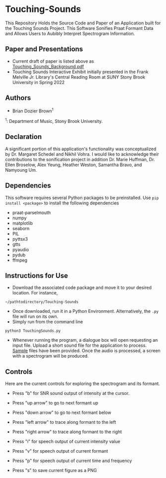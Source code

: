 # Touching-Sounds
This Repository Holds the Source Code and Paper of an Application built for the Touching Sounds Project. This Software Sonifies Praat Formant Data and Allows Users to Aubibly Interpret Spectrogram Information.

## Paper and Presentations
* Current draft of paper is listed above as [Touching_Sounds_Background.pdf](https://github.com/dozierbrown/Touching-Sounds/blob/main/Touching_Sounds_Background.pdf)
* Touching Sounds Interactive Exhibit initially presented in the Frank Melville Jr. Library's Central Reading Room at SUNY Stony Brook University in Spring 2022

## Authors
* Brian Dozier Brown<sup>1</sup>

<sup>1</sup>: Department of Music, Stony Brook University.

## Declaration
A significant portion of this application's functionality was conceptualized by Dr. Margaret Schedel and Nikhil Vohra. I would like to acknowledge their contributions to the sonification project in addition Dr. Marie Huffman, Dr. Ellen Broselow, Alex Yeung, Heather Weston, Samantha Bravo, and Namyoung Um. 

## Dependencies
This software requires several Python packages to be preinstalled.
Use `pip install <package>` to install the following dependencies
* praat-parselmouth 
* numpy
* matplotlib
* seaborn
* PIL
* pyttsx3
* gtts
* pyaudio
* pydub
* ffmpeg

## Instructions for Use

* Download the associated code package and move it to your desired location. For instance,
```
~/pathtodirectory/Touching-Sounds
```
* Once downloaded, run it in a Python Environment. Alternatively, the `.py` file will run on its own.
* Simply run from the command line
```
python3 TouchingSounds.py
```
* Whenever running the program, a dialogue box will open requesting an input file. Upload a short sound file for the application to process. [Sample](https://github.com/dozierbrown/Touching-Sounds/tree/main/Samples) files have been provided. Once the audio is processed, a screen with a spectrogram will be produced. 

## Controls
Here are the current controls for exploring the spectrogram and its formant.

* Press "b" for SNR sound output of intensity at the cursor.

* Press "up arrow" to go to next formant up

* Press "down arrow" to go to next formant below

* Press "left arrow" to trace along formant to the left

* Press "right arrow" to trace along formant to the right

* Press "i" for speech output of current intensity value

* Press "v" for speech output of current formant 

* Press "p" for speech output of current time and frequency

* Press "s" to save current figure as a PNG

